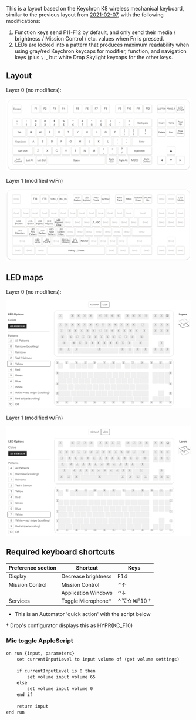 This is a layout based on the Keychron K8 wireless mechanical keyboard,
similar to the previous layout from [2021-02-07](../2021-02-07), with the
following modifications:

1. Function keys send F11-F12 by default, and only send their media / brightness /
   Mission Control / etc. values when Fn is pressed.
2. LEDs are locked into a pattern that produces maximum readability when using 
   gray/red Keychron keycaps for modifier, function, and navigation keys (plus 
   `\|`, but white Drop Skylight keycaps for the other keys.

## Layout

Layer 0 (no modifiers):

![Layer 0](layer0.png "Layer 0")

Layer 1 (modified w/Fn)

![Layer 1](layer1.png "Layer 1")

## LED maps

Layer 0 (no modifiers):

![Layer 0 LEDs](leds-layer0.png "Layer 0 LEDs")

Layer 1 (modified w/Fn)

![Layer 1 LEDs](leds-layer1.png "Layer 1 LEDs")

## Required keyboard shortcuts

| Preference section | Shortcut            | Keys      |
| ---                | ---                 | ---       |
| Display            | Decrease brightness | F14       |
| Mission Control    | Mission Control     | ⌃↑        |
|                    | Application Windows | ⌃↓        |
| Services           | Toggle Microphone*  | ⌃⌥⇧⌘F10 † |

* This is an Automator 'quick action' with the script below

† Drop's configurator displays this as HYPR(KC_F10)

### Mic toggle AppleScript

```osascript
on run {input, parameters}
	set currentInputLevel to input volume of (get volume settings)
	
	if currentInputLevel is 0 then
		set volume input volume 65
	else
		set volume input volume 0
	end if
	
	return input
end run
```
